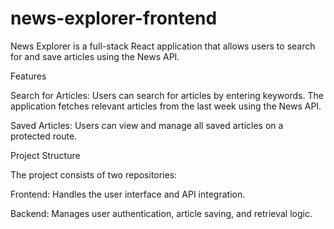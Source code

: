 # news-explorer-frontend

News Explorer is a full-stack React application that allows users to search for and save articles using the News API.

Features

Search for Articles: Users can search for articles by entering keywords. The application fetches relevant articles from the last week using the News API.

Saved Articles: Users can view and manage all saved articles on a protected route.

Project Structure

The project consists of two repositories:

Frontend: Handles the user interface and API integration.

Backend: Manages user authentication, article saving, and retrieval logic.
